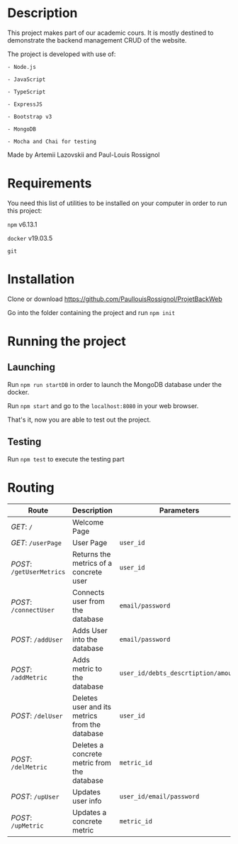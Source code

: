 # Description
This project makes part of our academic cours. It is mostly destined to demonstrate the backend management CRUD of the website.

The project is developed with use of: 
	
	- Node.js
	
	- JavaScript
	
	- TypeScript
	
	- ExpressJS
	
	- Bootstrap v3

	- MongoDB

	- Mocha and Chai for testing 

Made by Artemii Lazovskii and Paul-Louis Rossignol

# Requirements

You need this list of utilities to be installed on your computer in order to run this project:

`npm` v6.13.1

`docker` v19.03.5

`git`

# Installation 

Clone or download https://github.com/PaullouisRossignol/ProjetBackWeb

Go into the folder containing the project and run `npm init`

# Running the project

## Launching

Run `npm run startDB` in order to launch the MongoDB database under the docker.

Run `npm start` and go to the `localhost:8080` in your web browser.

That's it, now you are able to test out the project.

## Testing

Run `npm test` to execute the testing part

# Routing
|Route|Description|Parameters|
|-----|-----------|----------|
|*GET*: `/`|Welcome Page||
|*GET*: `/userPage`|User Page|`user_id`|
|*POST*: `/getUserMetrics`|Returns the metrics of a concrete user|`user_id`|
|*POST*: `/connectUser`|Connects user from the database|`email/password`|
|*POST*: `/addUser`|Adds User into the database|`email/password`|
|*POST*: `/addMetric`|Adds metric to the database|`user_id/debts_descrtiption/amount`|
|*POST*: `/delUser`|Deletes user and its metrics from the database|`user_id`|
|*POST*: `/delMetric`|Deletes a concrete metric from the database|`metric_id`|
|*POST*: `/upUser`|Updates user info|`user_id/email/password`|
|*POST*: `/upMetric`|Updates a concrete metric|`metric_id`|

